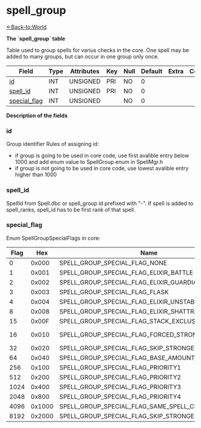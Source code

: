 # spell\_group

[<-Back-to:World](database-world.md)

**The \`spell\_group\` table**

Table used to group spells for varius checks in the core. One spell may be added to many groups, but can occur in one group only once.

| Field             | Type | Attributes | Key | Null | Default | Extra | Comment |
|-------------------|------|------------|-----|------|---------|-------|---------|
| [id][1]           | INT  | UNSIGNED   | PRI | NO   | 0       |       |         |
| [spell_id][2]     | INT  | UNSIGNED   | PRI | NO   | 0       |       |         |
| [special_flag][3] | INT  | UNSIGNED   |     | NO   | 0       |       |         |

[1]: #id
[2]: #spell_id
[3]: #special_flag

**Description of the fields**

### id

Group identifier
Rules of assigning id:

-   if group is going to be used in core code, use first avalible entry below 1000 and add enum value to SpellGroup enum in SpellMgr.h
-   if group is not going to be used in core code, use lowest avalible entry higher than 1000

### spell\_id

SpellId from Spell.dbc or spell\_group id prefixed with "-". If spell is added to spell\_ranks, spell\_id has to be first rank of that spell.

### special\_flag

Enum SpellGroupSpecialFlags in core:

| Flag  | Hex    | Name                                                     | Comment                                                                                     |
|-------|--------|----------------------------------------------------------|---------------------------------------------------------------------------------------------|
| 0     | 0x000  | SPELL\_GROUP\_SPECIAL\_FLAG\_NONE                        |                                                                                             |
| 1     | 0x001  | SPELL\_GROUP\_SPECIAL\_FLAG\_ELIXIR\_BATTLE              |                                                                                             |
| 2     | 0x002  | SPELL\_GROUP\_SPECIAL\_FLAG\_ELIXIR\_GUARDIAN            |                                                                                             |
| 3     | 0x003  | SPELL\_GROUP\_SPECIAL\_FLAG\_FLASK                       | SPELL\_GROUP\_SPECIAL\_FLAG\_ELIXIR\_BATTLE | SPELL\_GROUP\_SPECIAL\_FLAG\_ELIXIR\_GUARDIAN |
| 4     | 0x004  | SPELL\_GROUP\_SPECIAL\_FLAG\_ELIXIR\_UNSTABLE            |                                                                                             |
| 8     | 0x008  | SPELL\_GROUP\_SPECIAL\_FLAG\_ELIXIR\_SHATTRATH           |                                                                                             |
| 15    | 0x00F  | SPELL\_GROUP\_SPECIAL\_FLAG\_STACK\_EXCLUSIVE\_MAX       |                                                                                             |
| 16    | 0x010  | SPELL\_GROUP\_SPECIAL\_FLAG\_FORCED\_STRONGEST           | Helpful flag if some spells have different auras, but only one should be present            |
| 32    | 0x020  | SPELL\_GROUP\_SPECIAL\_FLAG\_SKIP\_STRONGER\_CHECK       |                                                                                             |
| 64    | 0x040  | SPELL\_GROUP\_SPECIAL\_FLAG\_BASE\_AMOUNT\_CHECK         |                                                                                             |
| 256   | 0x100  | SPELL\_GROUP\_SPECIAL\_FLAG\_PRIORITY1                   |                                                                                             |
| 512   | 0x200  | SPELL\_GROUP\_SPECIAL\_FLAG\_PRIORITY2                   |                                                                                             |
| 1024  | 0x400  | SPELL\_GROUP\_SPECIAL\_FLAG\_PRIORITY3                   |                                                                                             |
| 2048  | 0x800  | SPELL\_GROUP\_SPECIAL\_FLAG\_PRIORITY4                   |                                                                                             |
| 4096  | 0x1000 | SPELL\_GROUP\_SPECIAL\_FLAG\_SAME\_SPELL\_CHECK          |                                                                                             |
| 8192  | 0x2000 | SPELL\_GROUP\_SPECIAL\_FLAG\_SKIP\_STRONGER\_SAME\_SPELL |                                                                                             |
